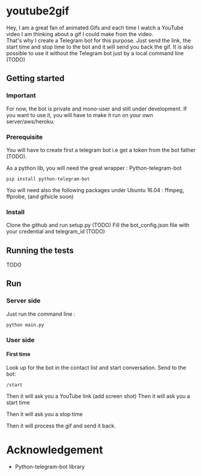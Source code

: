# youtube2gif

Hey, I am a great fan of animated Gifs and each time I watch a YouTube video I am thinking about a gif I could make from the video.  
That's why I create a Telegram bot for this purpose. Just send the link, the start time and stop time to the bot and it will send you back the gif.
It is also possible to use it without the Telegram bot just by a local command line (TODO)

## Getting started

### Important
For now, the bot is private and mono-user and still under development. If you want to use it, you will have to make it run on your own server/aws/heroku.

### Prerequisite
You will have to create first a telegram bot i.e get a token from the bot father (TODO).

As a python lib, you will need the great wrapper : Python-telegram-bot
```
pip install python-telegram-bot
```
You will need also the following packages under Ubuntu 16.04 : ffmpeg, ffprobe, (and gifsicle soon)


### Install
Clone the github and run setup.py (TODO)
Fill the bot_config.json file with your credential and telegram_id (TODO)

## Running the tests
TODO

## Run

### Server side
Just run the command line :  
```
python main.py
```

### User side
#### First time
Look up for the bot in the contact list and start conversation.
Send to the bot:
```
/start
```
Then it will ask you a YouTube link
(add screen shot)
Then it will ask you a start time 

Then it will ask you a stop time

Then it will process the gif and send it back.



# Acknowledgement
* Python-telegram-bot library
